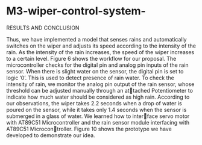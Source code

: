 # M3-wiper-control-system- 
RESULTS AND CONCLUSION 

Thus, we have implemented a model that senses rains and
automatically switches on the wiper and adjusts its speed
according to the intensity of the rain. As the intensity of the
rain increases, the speed of the wiper increases to a certain
level. Figure 6 shows the workflow for our proposal. The
microcontroller checks for the digital pin and analog pin
inputs of the rain sensor. When there is slight water on the sensor, the digital pin is set to logic ’0’. This is used
to detect presence of rain water. To check the intensity of
rain, we monitor the analog pin output of the rain sensor,
whose threshold can be adjusted manually through an attached Potentiometer to indicate how much water should be
considered as high rain. According to our observations, the
wiper takes 2.2 seconds when a drop of water is poured on
the sensor, while it takes only 1.4 seconds when the sensor
is submerged in a glass of water. We learned how to interface servo motor with AT89C51 Microcontroller and the
rain sensor module interfacing with AT89C51 Microcontroller. Figure 10 shows the prototype we have developed to
demonstrate our idea.
 
